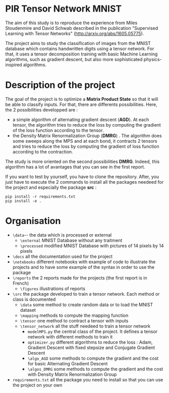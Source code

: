 # PIR Tensor Network MNIST

The aim of this study is to reproduce the experience from Miles Stoudenmire and David Schwab described in the publication "Supervised Learning with Tensor Networks" (http://arxiv.org/abs/1605.05775). 

The project aims to study the classification of images from the MNIST database which contains handwritten digits using a tensor network. For that, it uses a tensor decomposition training with basic Machine Learning algorithms, such as gradient descent, but also more sophisticated physics-inspired algorithms. 

# Description of the project

The goal of the project is to optimize a **Matrix Product State** so that it will be able to classify inputs. For that, there are differents possibilities. Here, the 2 possibilities developped are : 
* a simple algorithm of alternating gradient descent (**AGD**). At each tensor, the algorithm tries to reduce the loss by computing the gradient of the loss function according to the tensor.
* the Density Matrix Renormalization Group (**DMRG**) . The algorithm does some sweeps along the MPS and at each bond, it contracts 2 tensors and tries to reduce the loss by computing the gradient of loss function according to the contraction.

The study is more oriented on the second possibilities **DMRG**. Indeed, this algorithm has a lot of avantages that you can see in the first report.

If you want to test by yourself, you have to clone the repository. After, you just have to execute the 2 commands to install all the packages needeed for the project and especially the package **src** :  

```
pip install -r requirements.txt
pip install -e .
```

# Organisation
* `\data`-- the data which is processed or external
  * `\external` MNIST Database without any traitment
  * `\processed` modified MNIST Database with pictures of 14 pixels by 14 pixels
* `\docs` all the documentation used for the project
* `\notebooks` different notebooks with example of code to illustrate the projects and to have some example of the syntax in order to use the package
* `\reports` the 2 reports made for the projects (the first report is in French)
  * `\figures` illustrations of reports
* `\src` the package developed to train a tensor network. Each method or class is documented
  * `\data` some method to create random data or to load the MNIST dataset
  * `\mapping` methods to compute the mapping function 
  * `\tensor` one method to contract a tensor with inputs
  * `\tensor_network` all the stuff needeed to train a tensor network
    * `modelMPS.py` the central class of the project. It defines a tensor network with different methods to train it
    * `optimizer.py` different algorithms to reduce the loss : Adam, Gradient Descent with fixed stepsize and Conjugate Gradient Descent
    * `\algo_AGD` some methods to compute the gradient and the cost for basic Alternating Gradient Descent
    * `\algos_DMRG` some methods to compute the gradient and the cost with Density Matrix Renormalization Group
* `requirements.txt` all the package you need to install so that you can use the project on your own







